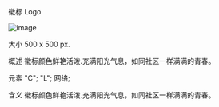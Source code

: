 徽标
Logo


![image](https://raw.githubusercontent.com/kokialoves/logo/master/kokialoves/logo.png)


大小
500 x 500 px.

概述
徽标颜色鲜艳活泼.充满阳光气息，如同社区一样满满的青春。

元素
"C"; "L"; 网络; 

含义
徽标颜色鲜艳活泼.充满阳光气息，如同社区一样满满的青春。

